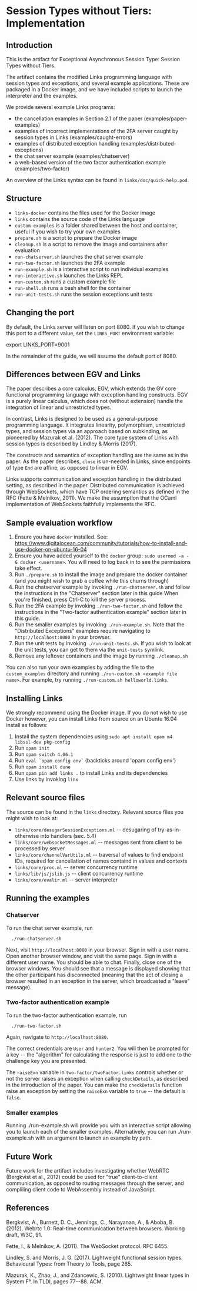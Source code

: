 # Session Types without Tiers: Implementation

## Introduction

This is the artifact for Exceptional Asynchronous Session Type: Session Types
without Tiers.

The artifact contains the modified Links programming language with session
types and exceptions, and several example applications. These are packaged in
a Docker image, and we have included scripts to launch the interpreter and the
examples.

We provide several example Links programs:

  * the cancellation examples in Section 2.1 of the paper
    (examples/paper-examples)
  * examples of incorrect implementations of the 2FA server caught by session types in Links
    (examples/caught-errors)
  * examples of distributed exception handling
    (examples/distributed-exceptions)
  * the chat server example
    (examples/chatserver)
  * a web-based version of the two factor authentication example
    (examples/two-factor)

An overview of the Links syntax can be found in `links/doc/quick-help.pod`.

## Structure

  * `links-docker` contains the files used for the Docker image
  * `links` contains the source code of the Links language
  * `custom-examples` is a folder shared between the host and container, useful
     if you wish to try your own examples
  * `prepare.sh` is a script to prepare the Docker image
  * `cleanup.sh` is a script to remove the image and containers after evaluation
  * `run-chatserver.sh` launches the chat server example
  * `run-two-factor.sh` launches the 2FA example
  * `run-example.sh` is a interactive script to run individual examples
  * `run-interactive.sh` launches the Links REPL
  * `run-custom.sh` runs a custom example file
  * `run-shell.sh` runs a bash shell for the container
  * `run-unit-tests.sh` runs the session exceptions unit tests

## Changing the port

By default, the Links server will listen on port 8080. If you wish to change
this port to a different value, set the `LINKS_PORT` environment variable:

  export LINKS_PORT=9001

In the remainder of the guide, we will assume the default port of 8080.

## Differences between EGV and Links

The paper describes a core calculus, EGV, which extends the GV core functional
programming language with exception handling constructs. EGV is a purely
linear calculus, which does not (without extension) handle the integration of
linear and unrestricted types.

In contrast, Links is designed to be used as a general-purpose programming
language. It integrates linearity, polymorphism, unrestricted types, and
session types via an approach based on subkinding, as pioneered by Mazurak et
al. (2012). The core type system of Links with session types is described by
Lindley & Morris (2017).

The constructs and semantics of exception handling are the same as in the
paper. As the paper describes, `close` is un-needed in Links, since endpoints
of type `End` are affine, as opposed to linear in EGV.

Links supports communication and exception handling in the distributed
setting, as described in the paper. Distributed communication is achieved
through WebSockets, which have TCP ordering semantics as defined in the RFC
(Fette & Melnikov, 2011). We make the assumption that the OCaml implementation
of WebSockets faithfully implements the RFC.

## Sample evaluation workflow

  1. Ensure you have `docker` installed.
     See: https://www.digitalocean.com/community/tutorials/how-to-install-and-use-docker-on-ubuntu-16-04
  2. Ensure you have added yourself to the `docker` group: `sudo usermod -a -G
     docker <username>`. You will need to log back in to see the permissions take effect.
  3. Run `./prepare.sh` to install the image and prepare the docker container
     (and you might wish to grab a coffee while this churns through)
  4. Run the chatserver example by invoking `./run-chatserver.sh` and follow the
     instructions in the "Chatserver" section later in this guide
     When you're finished, press Ctrl-C to kill the server process.
  5. Run the 2FA example by invoking `./run-two-factor.sh` and follow the
     instructions in the "Two-factor authentication example" section later in
     this guide.
  6. Run the smaller examples by invoking `./run-example.sh`. Note that
     the "Distributed Exceptions" examples require navigating to
     `http://localhost:8080` in your browser.
  7. Run the unit tests by invoking `./run-unit-tests.sh`. If you wish
     to look at the unit tests, you can get to them via the `unit-tests`
     symlink.
  8. Remove any leftover containers and the image by running
     `./cleanup.sh`

You can also run your own examples by adding the file to the `custom_examples`
directory and running `./run-custom.sh <example file name>`.
For example, try running `./run-custom.sh helloworld.links`.

## Installing Links
We strongly recommend using the Docker image. If you do not wish to use Docker
however, you can install Links from source on an Ubuntu 16.04 install as
follows:

  1. Install the system dependencies using `sudo apt install opam m4 libssl-dev pkg-config`
  2. Run `opam init`
  3. Run `opam switch 4.06.1`
  4. Run ``` eval `opam config env` ``` (backticks around 'opam config env')
  5. Run `opam install dune`
  6. Run `opam pin add links .` to install Links and its dependencies
  7. Use links by invoking `linx`

## Relevant source files

The source can be found in the `links` directory. Relevant source files
you might wish to look at:

  * `links/core/desugarSessionExceptions.ml` -- desugaring of
    try-as-in-otherwise into handlers (sec. 5.4)
  * `links/core/websocketMessages.ml` -- messages sent from client to be
    processed by server
  * `links/core/channelVarUtils.ml` -- traversal of values to find endpoint IDs,
    required for cancellation of names containd in values and contexts
  * `links/core/proc.ml` -- server concurrency runtime
  * `links/lib/js/jslib.js` -- client concurrency runtime
  * `links/core/evalir.ml` -- server interpreter

## Running the examples

### Chatserver

To run the chat server example, run
  ```
    ./run-chatserver.sh
  ```

Next, visit `http://localhost:8080` in your browser. Sign in with a user name.
Open another browser window, and visit the same page. Sign in with a different
user name. You should be able to chat. Finally, close one of the browser
windows. You should see that a message is displayed showing that the other
participant has disconnected (meaning that the act of closing a browser
resulted in an exception in the server, which broadcasted a "leave"
message).

### Two-factor authentication example

To run the two-factor authentication example, run

  ```
    ./run-two-factor.sh
  ```

Again, navigate to `http://localhost:8080`.

The correct credentials are `User` and `hunter2`.
You will then be prompted for a key -- the "algorithm" for calculating the
response is just to add one to the challenge key you are presented.

The `raiseExn` variable in `two-factor/twoFactor.links` controls whether or
not the server raises an exception when calling `checkDetails`, as described
in the introduction of the paper.  You can make the `checkDetails` function
raise an exception by setting the `raiseExn` variable to `true` -- the default
is `false`.

### Smaller examples

Running ./run-example.sh will provide you with an interactive script
allowing you to launch each of the smaller examples. Alternatively, you can run
./run-example.sh with an argument to launch an example by path.

## Future Work

Future work for the artifact includes investigating whether WebRTC (Bergkvist
et al., 2012) could be used for "true" client-to-client communication, as
opposed to routing messages through the server, and compliling client code to
WebAssembly instead of JavaScript.

## References

Bergkvist, A., Burnett, D. C., Jennings, C., Narayanan, A., & Aboba, B. (2012).
  Webrtc 1.0: Real-time communication between browsers.
  Working draft, W3C, 91.

Fette, I., & Melnikov, A. (2011).
  The WebSocket protocol.
  RFC 6455.

Lindley, S. and Morris, J. G. (2017).
 Lightweight functional session types.
 Behavioural Types: from Theory to Tools, page 265.

Mazurak, K., Zhao, J., and Zdancewic, S. (2010).
 Lightweight linear types in System F°.
 In TLDI, pages 77--88. ACM.

